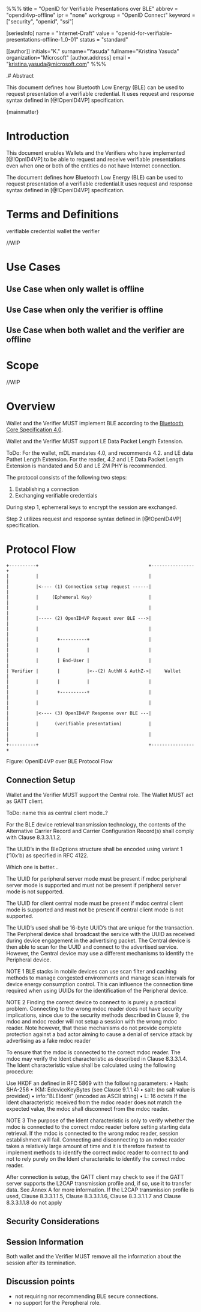 %%%
title = "OpenID for Verifiable Presentations over BLE"
abbrev = "opendi4vp-offline"
ipr = "none"
workgroup = "OpenID Connect"
keyword = ["security", "openid", "ssi"]

[seriesInfo]
name = "Internet-Draft"
value = "openid-for-verifiable-presentations-offline-1_0-01"
status = "standard"

[[author]]
initials="K."
surname="Yasuda"
fullname="Kristina Yasuda"
organization="Microsoft"
    [author.address]
    email = "kristina.yasuda@microsoft.com"
%%%

.# Abstract

This document defines how Bluetooth Low Energy (BLE) can be used to request presentation of a verifiable credential. It uses request and response syntax defined in [@!OpenID4VP] specification.

{mainmatter}

# Introduction

This document enables Wallets and the Verifiers who have implemented [@!OpnID4VP] to be able to request and receive verifiable presentations even when one or both of the entities do not have Internet connection.

The document defines how Bluetooth Low Energy (BLE) can be used to request presentation of a verifiable credential.It uses request and response syntax defined in [@!OpenID4VP] specification.

# Terms and Definitions

verifiable credential
wallet
the verifier

//WIP

# Use Cases

## Use Case when only wallet is offline

## Use Case when only the verifier is offline

## Use Case when both wallet and the verifier are offline

# Scope

//WIP

# Overview

Wallet and the Verifier MUST implement BLE according to the [Bluetooth Core Specification 4.0](https://www.bluetooth.com/specifications/specs/core-specification-4-0/). 

Wallet and the Verifier MUST support LE Data Packet Length Extension.

ToDo: For the wallet, mDL mandates 4.0, and recommends 4.2. and LE data Pathet Length Extension. For the reader, 4.2 and LE Data Packet Length Extension is mandated and 5.0 and LE 2M PHY is recommended.

The protocol consists of the following two steps:

1. Establishing a connection
2. Exchanging verifiable credentials

During step 1, ephemeral keys to encrypt the session are exchanged. 

Step 2 utilizes request and response syntax defined in [@!OpenID4VP] specification.

# Protocol Flow

~~~ ascii-art
+----------+                                         +----------------+
|          |                                         |                |
|          |<---- (1) Connection setup request ------|                |
|          |     (Ephemeral Key)                     |                |
|          |                                         |                |
|          |----- (2) OpenID4VP Request over BLE --->|                |
|          |                                         |                |
|          |       +----------+                      |                |
|          |       |          |                      |                |
|          |       | End-User |                      |                |
| Verifier |       |          |<--(2) AuthN & AuthZ->|     Wallet     |
|          |       |          |                      |                |
|          |       +----------+                      |                |
|          |                                         |                |
|          |<---- (3) OpenID4VP Response over BLE ---|                |
|          |      (verifiable presentation)          |                |
|          |                                         |                |
+----------+                                         +----------------+
~~~
Figure: OpenID4VP over BLE Protocol Flow


## Connection Setup


Wallet and the Verifier MUST support the Central role. The Wallet MUST act as GATT client. 

ToDo: name this as central client mode..?

For the BLE device retrieval    transmission    technology, the contents    of  the Alternative Carrier Record and Carrier  Configuration   Record(s) shall comply  with    Clause 8.3.3.1.1.2. 


The	UUID’s in the BleOptions structure shall be encoded using variant 1 (‘10x’b) as specified in RFC 4122.

Which one is better...

The UUID for peripheral server mode must be present if mdoc peripheral server mode is supported and must not be present if peripheral server mode is not supported.

The UUID for client central mode must be present if mdoc central client mode is supported and must not be present if central client mode is not supported.

The UUID’s used shall be 16-byte UUID’s that are unique for the transaction. The Peripheral device shall broadcast the service with the UUID as received during device engagement in the advertising packet. The Central device is then able to scan for the UUID and connect to the advertised service. However, the Central device may use a different mechanisms to identify the Peripheral device.

NOTE 1 BLE stacks in mobile devices can use scan filter and caching methods to manage congested environments and manage scan intervals for device energy consumption control. This can influence the connection time required when using UUIDs for the identification of the Peripheral device. 

NOTE 2 Finding the correct device to connect to is purely a practical problem. Connecting to the wrong mdoc reader does not have security implications, since due to the security methods described in Clause 9, the mdoc and mdoc reader will not setup a session with the wrong mdoc reader. Note however, that these mechanisms do not provide complete protection against a bad actor aiming to cause a denial of service attack by advertising as a fake mdoc reader

To ensure that the mdoc is connected to the correct mdoc reader. The mdoc may verify the Ident characteristic as described in Clause 8.3.3.1.4. The Ident characteristic value shall be calculated using the following procedure: 

Use HKDF an defined in RFC 5869 with the following parameters: 
• Hash: SHA-256 
• IKM: EdeviceKeyBytes (see Clause 9.1.1.4) 
• salt: (no salt value is provided) 
• info:”BLEIdent” (encoded as ASCII string) 
• L: 16 octets 
If the Ident characteristic received from the mdoc reader does not match the expected value, the mdoc shall disconnect from the mdoc reader. 

NOTE 3 The purpose of the Ident characteristic is only to verify whether the mdoc is connected to the correct mdoc reader before setting starting data retrieval. If the mdoc is connected to the wrong mdoc reader, session establishment will fail. Connecting and disconnecting to an mdoc reader takes a relatively large amount of time and it is therefore fastest to implement methods to identify the correct mdoc reader to connect to and not to rely purely on the Ident characteristic to identify the correct mdoc reader. 

After connection is setup, the GATT client may check to see if the GATT server supports the L2CAP transmission profile and, if so, use it to transfer data. See Annex A for more information. If the L2CAP transmission profile is used, Clause 8.3.3.1.1.5, Clause 8.3.3.1.1.6, Clause 8.3.3.1.1.7 and Clause 8.3.3.1.1.8 do not apply


## Security Considerations

## Session Information

Both wallet and the Verifier MUST remove all the information about the session after its termination.

## Discussion points
 
- not requiring nor recommending BLE secure connections.
- no support for the Peropheral role.